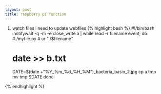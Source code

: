 ```yaml
---
layout: post
title: raspberry pi function
---
```


1. watch files 
  i need to update webfiles
{% highlight bash %}
#!/bin/bash
inotifywait -q -m -e close_write a |
while read -r filename event; do
      #./myfile.py         # or "./$filename"
      #  date >> b.txt
      DATE=$(date +"%Y_%m_%d_%H_%M")_bacteria_basin_2.jpg
      cp a tmp
      mv tmp $DATE
done

{% endhighlight %}

